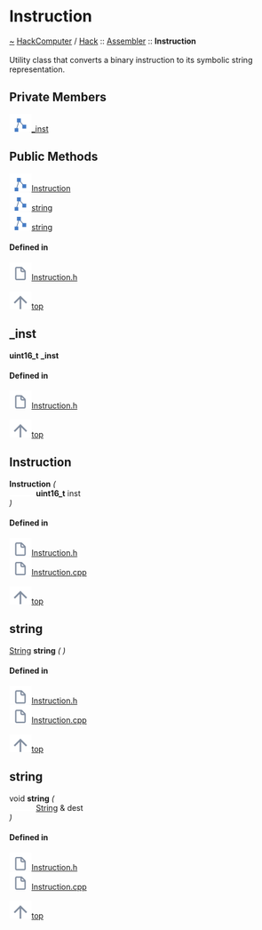 <a id="instruction"></a>
<h1>Instruction</h1>
<a id="a00929"></a>
<a href="https://github.com/CharlesCarley/HackComputer#~">~</a>
<a href="index.md#index">HackComputer</a>
<span class="inline-text">/</span>
<a href="a00909.md#hack">Hack</a>
<span class="inline-text">::</span>
<a href="a00908.md#assembler">Assembler</a>
<span class="inline-text">::</span>
<span class="bold-text"><b>Instruction</b></span>
<br/>
<br/>
<span class="inline-text">Utility class that converts a binary instruction to its symbolic string representation. </span>
<br/>
<a id="private-members"></a>
<h2>Private Members</h2>
<span class="icon-list-item"><a href="#_inst" class="icon-list-item"><img src="../images/class.svg" class="icon-list-item"/><span class="icon-list-item">_inst</span>
</a>
</span>
<br/>
<a id="public-methods"></a>
<h2>Public Methods</h2>
<span class="icon-list-item"><a href="#instruction" class="icon-list-item"><img src="../images/class.svg" class="icon-list-item"/><span class="icon-list-item">Instruction</span>
</a>
</span>
<br/>
<span class="icon-list-item"><a href="#string" class="icon-list-item"><img src="../images/class.svg" class="icon-list-item"/><span class="icon-list-item">string</span>
</a>
</span>
<br/>
<span class="icon-list-item"><a href="#string" class="icon-list-item"><img src="../images/class.svg" class="icon-list-item"/><span class="icon-list-item">string</span>
</a>
</span>
<br/>
<a id="defined-in"></a>
<h4>Defined in</h4>
<span class="icon-list-item"><a href="https://github.com/CharlesCarley/HackComputer/blob/master/Source/Assembler/Instruction.h#L32" class="icon-list-item"><img src="../images/file.svg" class="icon-list-item"/><span class="icon-list-item">Instruction.h</span>
</a>
</span>
<br/>
<br/>
<span class="icon-list-item"><a href="#instruction" class="icon-list-item"><img src="../images/jumpToTop.svg" class="icon-list-item"/><span class="icon-list-item">top</span>
</a>
</span>
<a id="_inst"></a>
<h2>_inst</h2>
<span class="bold-text"><b>uint16_t</b></span>
<span class="bold-text"><b>_inst</b></span>
<br/>
<a id="defined-in"></a>
<h4>Defined in</h4>
<span class="icon-list-item"><a href="https://github.com/CharlesCarley/HackComputer/blob/master/Source/Assembler/Instruction.h#L34" class="icon-list-item"><img src="../images/file.svg" class="icon-list-item"/><span class="icon-list-item">Instruction.h</span>
</a>
</span>
<br/>
<br/>
<span class="icon-list-item"><a href="#instruction" class="icon-list-item"><img src="../images/jumpToTop.svg" class="icon-list-item"/><span class="icon-list-item">top</span>
</a>
</span>
<br/>
<a id="instruction"></a>
<h2>Instruction</h2>
<span class="bold-text"><b>Instruction</b></span>
<span class="italic-text"><i>(</i></span>
<div class="paragraph">
<span class="paragraph"><img src="../images/horSpace24px.svg"/><span class="bold-text"><b>uint16_t</b></span>
<span class="inline-text">inst</span>
</span>
</div>
<span class="italic-text"><i>)</i></span>
<a id="defined-in"></a>
<h4>Defined in</h4>
<span class="icon-list-item"><a href="https://github.com/CharlesCarley/HackComputer/blob/master/Source/Assembler/Instruction.h#L37" class="icon-list-item"><img src="../images/file.svg" class="icon-list-item"/><span class="icon-list-item">Instruction.h</span>
</a>
</span>
<br/>
<span class="icon-list-item"><a href="https://github.com/CharlesCarley/HackComputer/blob/master/Source/Assembler/Instruction.cpp#L27" class="icon-list-item"><img src="../images/file.svg" class="icon-list-item"/><span class="icon-list-item">Instruction.cpp</span>
</a>
</span>
<br/>
<br/>
<span class="icon-list-item"><a href="#instruction" class="icon-list-item"><img src="../images/jumpToTop.svg" class="icon-list-item"/><span class="icon-list-item">top</span>
</a>
</span>
<br/>
<a id="string"></a>
<h2>string</h2>
<a href="a00909.md#string">String</a>
<span class="bold-text"><b>string</b></span>
<span class="italic-text"><i>(</i></span>
<span class="italic-text"><i>)</i></span>
<a id="defined-in"></a>
<h4>Defined in</h4>
<span class="icon-list-item"><a href="https://github.com/CharlesCarley/HackComputer/blob/master/Source/Assembler/Instruction.h#L39" class="icon-list-item"><img src="../images/file.svg" class="icon-list-item"/><span class="icon-list-item">Instruction.h</span>
</a>
</span>
<br/>
<span class="icon-list-item"><a href="https://github.com/CharlesCarley/HackComputer/blob/master/Source/Assembler/Instruction.cpp#L32" class="icon-list-item"><img src="../images/file.svg" class="icon-list-item"/><span class="icon-list-item">Instruction.cpp</span>
</a>
</span>
<br/>
<br/>
<span class="icon-list-item"><a href="#instruction" class="icon-list-item"><img src="../images/jumpToTop.svg" class="icon-list-item"/><span class="icon-list-item">top</span>
</a>
</span>
<br/>
<a id="string"></a>
<h2>string</h2>
<span class="inline-text">void</span>
<span class="bold-text"><b>string</b></span>
<span class="italic-text"><i>(</i></span>
<div class="paragraph">
<span class="paragraph"><img src="../images/horSpace24px.svg"/><a href="a00909.md#string">String</a>
<span class="inline-text"> &amp;</span>
<span class="inline-text">dest</span>
</span>
</div>
<span class="italic-text"><i>)</i></span>
<a id="defined-in"></a>
<h4>Defined in</h4>
<span class="icon-list-item"><a href="https://github.com/CharlesCarley/HackComputer/blob/master/Source/Assembler/Instruction.h#L41" class="icon-list-item"><img src="../images/file.svg" class="icon-list-item"/><span class="icon-list-item">Instruction.h</span>
</a>
</span>
<br/>
<span class="icon-list-item"><a href="https://github.com/CharlesCarley/HackComputer/blob/master/Source/Assembler/Instruction.cpp#L39" class="icon-list-item"><img src="../images/file.svg" class="icon-list-item"/><span class="icon-list-item">Instruction.cpp</span>
</a>
</span>
<br/>
<br/>
<span class="icon-list-item"><a href="#instruction" class="icon-list-item"><img src="../images/jumpToTop.svg" class="icon-list-item"/><span class="icon-list-item">top</span>
</a>
</span>
<br/>
</div>
</div>
</body>
</html>
